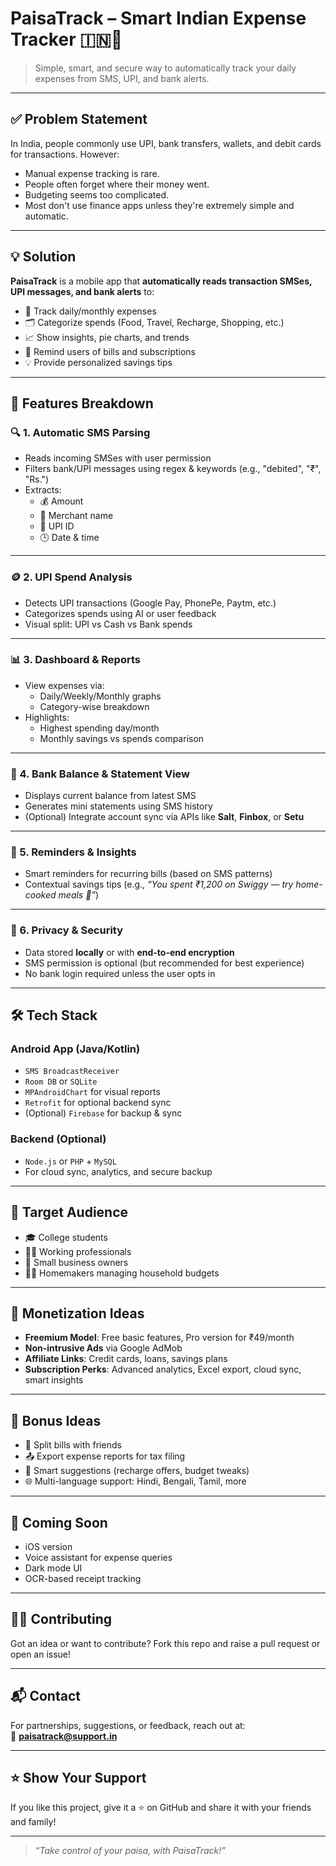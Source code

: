 # PaisaTrack – Smart Indian Expense Tracker 🇮🇳💸

> Simple, smart, and secure way to automatically track your daily expenses from SMS, UPI, and bank alerts.

---

## ✅ Problem Statement

In India, people commonly use UPI, bank transfers, wallets, and debit cards for transactions. However:

- Manual expense tracking is rare.
- People often forget where their money went.
- Budgeting seems too complicated.
- Most don't use finance apps unless they're extremely simple and automatic.

---

## 💡 Solution

**PaisaTrack** is a mobile app that **automatically reads transaction SMSes, UPI messages, and bank alerts** to:

- 📆 Track daily/monthly expenses
- 🗂️ Categorize spends (Food, Travel, Recharge, Shopping, etc.)
- 📈 Show insights, pie charts, and trends
- 🔔 Remind users of bills and subscriptions
- 💡 Provide personalized savings tips

---

## 🔧 Features Breakdown

### 🔍 1. Automatic SMS Parsing

- Reads incoming SMSes with user permission
- Filters bank/UPI messages using regex & keywords (e.g., "debited", "₹", "Rs.")
- Extracts:
  - 💰 Amount
  - 🏪 Merchant name
  - 🔗 UPI ID
  - 🕒 Date & time

---

### 🪙 2. UPI Spend Analysis

- Detects UPI transactions (Google Pay, PhonePe, Paytm, etc.)
- Categorizes spends using AI or user feedback
- Visual split: UPI vs Cash vs Bank spends

---

### 📊 3. Dashboard & Reports

- View expenses via:
  - Daily/Weekly/Monthly graphs
  - Category-wise breakdown
- Highlights:
  - Highest spending day/month
  - Monthly savings vs spends comparison

---

### 💼 4. Bank Balance & Statement View

- Displays current balance from latest SMS
- Generates mini statements using SMS history
- (Optional) Integrate account sync via APIs like **Salt**, **Finbox**, or **Setu**

---

### 🔔 5. Reminders & Insights

- Smart reminders for recurring bills (based on SMS patterns)
- Contextual savings tips (e.g., _“You spent ₹1,200 on Swiggy — try home-cooked meals 🍳”_)

---

### 🔐 6. Privacy & Security

- Data stored **locally** or with **end-to-end encryption**
- SMS permission is optional (but recommended for best experience)
- No bank login required unless the user opts in

---

## 🛠️ Tech Stack

### Android App (Java/Kotlin)
- `SMS BroadcastReceiver`
- `Room DB` or `SQLite`
- `MPAndroidChart` for visual reports
- `Retrofit` for optional backend sync
- (Optional) `Firebase` for backup & sync

### Backend (Optional)
- `Node.js` or `PHP` + `MySQL`
- For cloud sync, analytics, and secure backup

---

## 🎯 Target Audience

- 🎓 College students
- 👨‍💼 Working professionals
- 🧾 Small business owners
- 👩‍🍳 Homemakers managing household budgets

---

## 💸 Monetization Ideas

- **Freemium Model**: Free basic features, Pro version for ₹49/month
- **Non-intrusive Ads** via Google AdMob
- **Affiliate Links**: Credit cards, loans, savings plans
- **Subscription Perks**: Advanced analytics, Excel export, cloud sync, smart insights

---

## 🧠 Bonus Ideas

- 🤝 Split bills with friends
- 📤 Export expense reports for tax filing
- 🧠 Smart suggestions (recharge offers, budget tweaks)
- 🌐 Multi-language support: Hindi, Bengali, Tamil, more

---

## 📱 Coming Soon

- iOS version
- Voice assistant for expense queries
- Dark mode UI
- OCR-based receipt tracking

---

## 👨‍💻 Contributing

Got an idea or want to contribute? Fork this repo and raise a pull request or open an issue!

---

## 📬 Contact

For partnerships, suggestions, or feedback, reach out at:  
📧 **paisatrack@support.in**

---

## ⭐ Show Your Support

If you like this project, give it a ⭐ on GitHub and share it with your friends and family!

---

> _“Take control of your paisa, with PaisaTrack!”_
